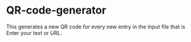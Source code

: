 # QR-code-generator
This generates a new QR code for every new entry in the input file that is Enter your text or URL.

